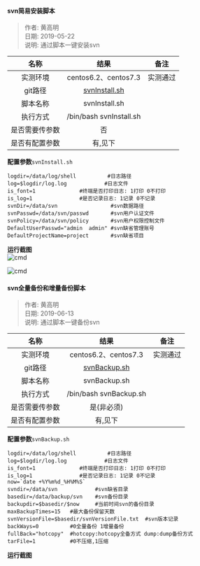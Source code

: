 #### svn简易安装脚本
    
>作者: 黄高明      
>日期: 2019-05-22    
>说明: 通过脚本一键安装svn    

| 名称      |     结果 |   备注   |
| :------: | :------:| :------: |
| 实测环境    |   centos6.2、centos7.3 |  实测通过  |
| git路径    |   [svnInstall.sh](https://gitee.com/lookingdreamer/SPPPOTools/raw/master/centos/svn/svnInstall.sh)  |    |
| 脚本名称    |   svnInstall.sh  |    |
| 执行方式    |   /bin/bash svnInstall.sh  |    |
| 是否需要传参数    |   否  |    |
| 是否有配置参数    |   有,见下  |    |

**配置参数**`svnInstall.sh`      
```
logdir=/data/log/shell          #日志路径
log=$logdir/log.log            #日志文件
is_font=1              #终端是否打印日志: 1打印 0不打印
is_log=1               #是否记录日志: 1记录 0不记录
svnDir=/data/svn                 #svn数据路径
svnPasswd=/data/svn/passwd       #svn用户认证文件
svnPolicy=/data/svn/policy       #svn用户权限控制文件
DefaultUserPasswd="admin  admin" #svn缺省管理账号
DefaultProjectName=project       #svn缺省项目
```

**运行截图**        
![cmd](https://gitee.com/lookingdreamer/SPPPOTools/raw/master/centos/svn/images/cmd.png)

![cmd](https://gitee.com/lookingdreamer/SPPPOTools/raw/master/centos/svn/images/web.png)

#### svn全量备份和增量备份脚本
    
>作者: 黄高明      
>日期: 2019-06-13    
>说明: 通过脚本一键备份svn    

| 名称      |     结果 |   备注   |
| :------: | :------:| :------: |
| 实测环境    |   centos6.2、centos7.3 |  实测通过  |
| git路径    |   [svnBackup.sh](https://gitee.com/lookingdreamer/SPPPOTools/raw/master/centos/svn/svnBackup.sh)  |    |
| 脚本名称    |   svnBackup.sh  |    |
| 执行方式    |   /bin/bash  svnBackup.sh |    |
| 是否需要传参数    |   是(非必须)  |    |
| 是否有配置参数    |   有,见下  |    |

**配置参数**`svnBackup.sh`      
```
logdir=/data/log/shell          #日志路径
log=$logdir/log.log            #日志文件
is_font=1              #终端是否打印日志: 1打印 0不打印
is_log=1               #是否记录日志: 1记录 0不记录
now=`date +%Y%m%d_%H%M%S`
svndir=/data/svn            #svn缺省目录
basedir=/data/backup/svn    #svn备份目录 
backupdir=$basedir/$now     #当前时间svn的备份目录
maxBackupTimes=15   #最大备份保留天数
svnVersionFile=$basedir/svnVersionFile.txt  #svn版本记录
backWays=0          #0全量备份 1增量备份                
fullBack="hotcopy"  #hotcopy:hotcopy全备方式 dump:dump备份方式
tarFile=1           #0不压缩,1压缩
```

**运行截图**        


